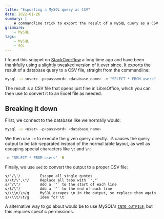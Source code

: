 ```yaml
---
title: "Exporting a MySQL query as CSV"
date: 2022-01-26
summary: |
    A commandline trick to export the result of a MySQL query as a CSV.
grimoire:
    - MySQL
tags:
    - MySQL
    - SQL
---
```


I found this snippet on [StackOverflow](https://stackoverflow.com/a/5395421) a
long time ago and have been thankfully using a slightly tweaked version of it
ever since. It exports the result of a database query to a CSV file, straight
from the commandline:

```bash
mysql -u <user> -p<password> <database_name> -e "SELECT * FROM users" -B | sed "s/'/\'/;s/\t/\",\"/g;s/^/\"/;s/$/\"/;s/\\\n/\n/g;s/\\\t/\t/g" > export.csv
```

The result is a CSV file that opens just fine in LibreOffice, which you can then
use to convert it to an Excel file as needed.

## Breaking it down

First, we connect to the database like we normally would:

```bash
mysql -u <user> -p<password> <database_name>
```

We then use `-e` to execute the given query directly. `-B` causes the query
output to be tab-separated instead of the normal table layout, as well as
escaping special characters like `\t` and `\n`:

```bash
-e "SELECT * FROM users" -B
```

Finally, we use `sed` to convert the output to a proper CSV file:

```
s/'/\'/         Escape all single quotes
s/\t/\",\"/     Replace all tabs with `","`
s/^/\"/         Add a `"` to the start of each line
s/$/\"/         Add a `"` to the end of each line
s/\\\n/\n/g     MySQL escapes \n in the output, so replace them again
s/\\\t/\t/g     Idem for \t
```

A alternative way to go about would be to use MySQL's [`INTO
OUTFILE`](https://stackoverflow.com/a/356605), but this requires specific
permissions.
